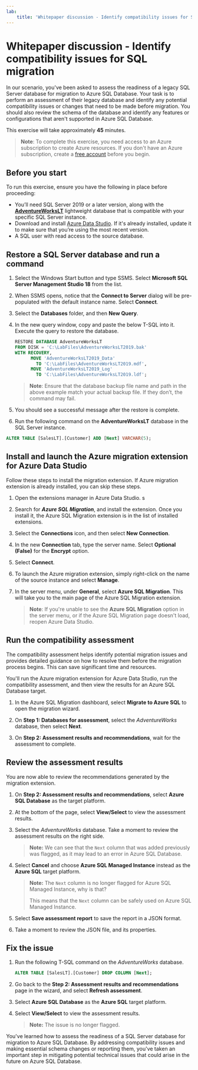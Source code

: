 ```yaml
---
lab:
    title: 'Whitepaper discussion - Identify compatibility issues for SQL migration'
---
```


# Whitepaper discussion - Identify compatibility issues for SQL migration

In our scenario, you've been asked to assess the readiness of a legacy SQL Server database for migration to Azure SQL Database. Your task is to perform an assessment of their legacy database and identify any potential compatibility issues or changes that need to be made before migration. You should also review the schema of the database and identify any features or configurations that aren't supported in Azure SQL Database.

This exercise will take approximately **45** minutes.

> **Note**: To complete this exercise, you need access to an Azure subscription to create Azure resources. If you don't have an Azure subscription, create a [free account](https://azure.microsoft.com/free/?azure-portal=true) before you begin.

## Before you start

To run this exercise, ensure you have the following in place before proceeding:

- You’ll need SQL Server 2019 or a later version, along with the [**AdventureWorksLT**](https://learn.microsoft.com/en-us/sql/samples/adventureworks-install-configure?view=sql-server-ver16&tabs=ssms) lightweight database that is compatible with your specific SQL Server instance.
- Download and install [Azure Data Studio](https://learn.microsoft.com/sql/azure-data-studio/download-azure-data-studio). If it's already installed, update it to make sure that you’re using the most recent version.
- A SQL user with read access to the source database.

## Restore a SQL Server database and run a command

1. Select the Windows Start button and type SSMS. Select **Microsoft SQL Server Management Studio 18** from the list.  

1. When SSMS opens, notice that the **Connect to Server** dialog will be pre-populated with the default instance name. Select **Connect**.

1. Select the **Databases** folder, and then **New Query**.

1. In the new query window, copy and paste the below T-SQL into it. Execute the query to restore the database.

    ```sql
    RESTORE DATABASE AdventureWorksLT
    FROM DISK = 'C:\LabFiles\AdventureWorksLT2019.bak'
    WITH RECOVERY,
          MOVE 'AdventureWorksLT2019_Data' 
            TO 'C:\LabFiles\AdventureWorksLT2019.mdf',
          MOVE 'AdventureWorksLT2019_Log'
            TO 'C:\LabFiles\AdventureWorksLT2019.ldf';
    ```

    > **Note**: Ensure that the database backup file name and path in the above example match your actual backup file. If they don’t, the command may fail.

1. You should see a successful message after the restore is complete.

1. Run the following command on the **AdventureWorksLT** database in the SQL Server instance.

```sql
ALTER TABLE [SalesLT].[Customer] ADD [Next] VARCHAR(5);
```

## Install and launch the Azure migration extension for Azure Data Studio

Follow these steps to install the migration extension. If Azure migration extension is already installed, you can skip these steps.

1. Open the extensions manager in Azure Data Studio. s

1. Search for ***Azure SQL Migration***, and install the extension. Once you install it, the Azure SQL Migration extension is in the list of installed extensions.

1. Select the **Connections** icon, and then select **New Connection**. 

1. In the new **Connection** tab, type the server name. Select **Optional (False)** for the **Encrypt** option.

1. Select **Connect**. 

1. To launch the Azure migration extension, simply right-click on the name of the source instance and select **Manage**. 

1. In the server menu, under **General**, select **Azure SQL Migration**. This will take you to the main page of the Azure SQL Migration extension.

    > **Note**: If you're unable to see the **Azure SQL Migration** option in the server menu, or if the Azure SQL Migration page doesn't load, reopen Azure Data Studio.

## Run the compatibility assessment

The compatibility assessment helps identify potential migration issues and provides detailed guidance on how to resolve them before the migration process begins. This can save significant time and resources. 

You'll run the Azure migration extension for Azure Data Studio, run the compatibility assessment, and then view the results for an Azure SQL Database target.

1. In the Azure SQL Migration dashboard, select **Migrate to Azure SQL** to open the migration wizard.

1. On **Step 1: Databases for assessment**, select the *AdventureWorks* database, then select **Next**.

1. On **Step 2: Assessment results and recommendations**, wait for the assessment to complete.

## Review the assessment results

You are now able to review the recommendations generated by the migration extension.

1. On **Step 2: Assessment results and recommendations**, select **Azure SQL Database** as the target platform.

1. At the bottom of the page, select **View/Select** to view the assessment results. 

1. Select the *AdventureWorks* database. Take a moment to review the assessment results on the right side.
    
    > **Note:** We can see that the `Next` column that was added previously was flagged, as it may lead to an error in Azure SQL Database.

1. Select **Cancel** and choose **Azure SQL Managed Instance** instead as the **Azure SQL** target platform.
    
    > **Note:** The `Next` column is no longer flagged for Azure SQL Managed Instance, why is that? 
    >
    >This means that the `Next` column can be safely used on Azure SQL Managed Instance.

1. Select **Save assessment report** to save the report in a JSON format.

1. Take a moment to review the JSON file, and its properties.

## Fix the issue

1. Run the following T-SQL command on the *AdventureWorks* database.

    ```sql
    ALTER TABLE [SalesLT].[Customer] DROP COLUMN [Next];
    ```

1. Go back to the **Step 2: Assessment results and recommendations** page in the wizard, and select **Refresh assessment**.

1. Select **Azure SQL Database** as the **Azure SQL** target platform.

1. Select **View/Select** to view the assessment results.

    > **Note:** The issue is no longer flagged.

You've learned how to assess the readiness of a SQL Server database for migration to Azure SQL Database. By addressing compatibility issues and making essential schema changes or reporting them, you've taken an important step in mitigating potential technical issues that could arise in the future on Azure SQL Database.
